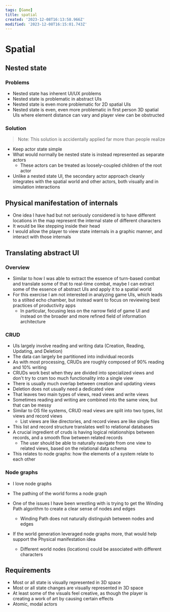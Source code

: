 ```yaml
---
tags: [Game]
title: spatial
created: '2023-12-08T16:13:58.966Z'
modified: '2023-12-08T16:15:01.743Z'
---
```


# Spatial

## Nested state

### Problems

* Nested state has inherent UI/UX problems
* Nested state is problematic in abstract UIs
* Nested state is even more problematic for 2D spatial UIs
* Nested state is even, even more problematic in first person 3D spatial UIs where element distance can vary and player view can be obstructed

### Solution

> Note: This solution is accidentally applied far more than people realize

* Keep actor state simple
* What would normally be nested state is instead represented as separate actors
  * These actors can be treated as loosely-coupled children of the root actor
* Unlike a nested state UI, the secondary actor approach cleanly integrates with the spatial world and other actors, both visually and in simulation interactions

## Physical manifestation of internals

* One idea I have had but not seriously considered is to have different locations in the map represent the internal state of different characters
* It would be like stepping inside their head
* I would allow the player to view state internals in a graphic manner, and interact with those internals

## Translating abstract UI

### Overview

* Similar to how I was able to extract the essence of turn-based combat and translate some of that to real-time combat, maybe I can extract some of the essence of abstract UIs and apply it to a spatial world
* For this exercise I am not interested in analyzing game UIs, which leads to a stilted echo chamber, but instead want to focus on reviewing best practices of productivity apps
  * In particular, focusing less on the narrow field of game UI and instead on the broader and more refined field of information architecture

### CRUD

* UIs largely involve reading and writing data (Creation, Reading, Updating, and Deletion)
* The data can largely be partitioned into individual records
* As with most processing, CRUDs are roughly composed of 90% reading and 10% writing
* CRUDs work best when they are divided into specialized views and don't try to cram too much functionality into a single view
* There is usually much overlap between creation and updating views
* Deletion does not usually need a dedicated view
* That leaves two main types of views, read views and write views
* Sometimes reading and writing are combined into the same view, but that can be messy
* Similar to OS file systems, CRUD read views are split into two types, list views and record views
  * List views are like directories, and record views are like single files
* This list and record structure translates well to relational databases
* A crucial ingredient of cruds is having logical relationships between records, and a smooth flow between related records
  * The user should be able to naturally navigate from one view to related views, based on the relational data schema
* This relates to node graphs: how the elements of a system relate to each other

### Node graphs

* I love node graphs

* The pathing of the world forms a node graph
* One of the issues I have been wrestling with is trying to get the Winding Path algorithm to create a clear sense of nodes and edges
  * Winding Path does not naturally distinguish between nodes and edges
* If the world generation leveraged node graphs more, that would help support the Physical manifestation idea
  * Different world nodes (locations) could be associated with different characters

## Requirements

* Most or all state is visually represented in 3D space
* Most or all state changes are visually represented in 3D space
* At least some of the visuals feel creative, as though the player is creating a work of art by causing certain effects
* Atomic, modal actors

